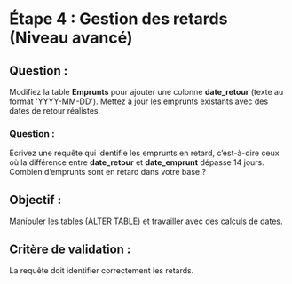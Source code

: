 # Étape 4 : Gestion des retards (Niveau avancé)

## Question :

Modifiez la table **Emprunts** pour ajouter une colonne **date_retour** (texte au format 'YYYY-MM-DD'). Mettez à jour les emprunts existants avec des dates de retour réalistes. 

### Question :
Écrivez une requête qui identifie les emprunts en retard, c’est-à-dire ceux où la différence entre **date_retour** et **date_emprunt** dépasse 14 jours. 
Combien d’emprunts sont en retard dans votre base ?

## Objectif :
Manipuler les tables (ALTER TABLE) et travailler avec des calculs de dates.

## Critère de validation :
La requête doit identifier correctement les retards.

